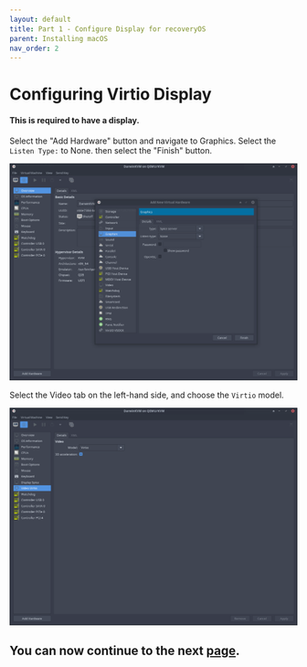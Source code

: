```yaml
---
layout: default
title: Part 1 - Configure Display for recoveryOS
parent: Installing macOS
nav_order: 2
---
```


# Configuring Virtio Display
#### This is required to have a display.

Select the "Add Hardware" button and navigate to Graphics. Select the ``Listen Type:`` to None. then select the "Finish" button.

<p align="center">
  <img src="../../assets/VManAddRecoveryDisplay1.png">
</p>

Select the Video tab on the left-hand side, and choose the ``Virtio`` model.

<p align="center">
  <img src="../../assets/VManAddRecoveryDisplay2.png">
</p>

## You can now continue to the next <a href="02-ConfigDrives.html">page</a>.